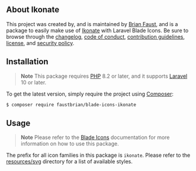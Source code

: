 ## About Ikonate

This project was created by, and is maintained by [Brian Faust](https://github.com/faustbrian), and is a package to easily make use of [Ikonate](https://github.com/mikolajdobrucki/ikonate) with Laravel Blade Icons. Be sure to browse through the [changelog](CHANGELOG.md), [code of conduct](.github/CODE_OF_CONDUCT.md), [contribution guidelines](.github/CONTRIBUTING.md), [license](LICENSE), and [security policy](.github/SECURITY.md).

## Installation

> **Note**
> This package requires [PHP](https://www.php.net/) 8.2 or later, and it supports [Laravel](https://laravel.com/) 10 or later.

To get the latest version, simply require the project using [Composer](https://getcomposer.org/):

```bash
$ composer require faustbrian/blade-icons-ikonate
```

## Usage

> **Note**
> Please refer to the [Blade Icons](https://github.com/basecodeoy/blade-icons) documentation for more information on how to use this package.

The prefix for all icon families in this package is `ikonate`. Please refer to the [resources/svg](/resources/svg) directory for a list of available styles.
